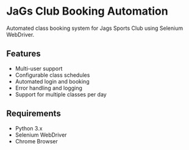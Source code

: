 # JaGs Club Booking Automation

Automated class booking system for Jags Sports Club using Selenium WebDriver.

## Features
- Multi-user support
- Configurable class schedules
- Automated login and booking
- Error handling and logging
- Support for multiple classes per day

## Requirements
- Python 3.x
- Selenium WebDriver
- Chrome Browser
